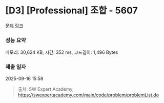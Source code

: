# [D3] [Professional] 조합 - 5607 

[문제 링크](https://swexpertacademy.com/main/code/problem/problemDetail.do?contestProbId=AWXGKdbqczEDFAUo) 

### 성능 요약

메모리: 30,624 KB, 시간: 352 ms, 코드길이: 1,496 Bytes

### 제출 일자

2025-09-16 15:58



> 출처: SW Expert Academy, https://swexpertacademy.com/main/code/problem/problemList.do